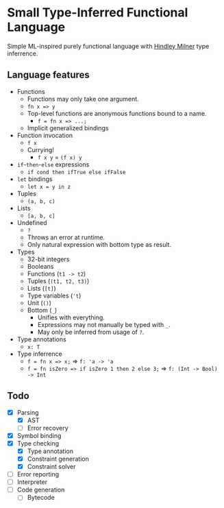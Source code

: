 # Small Type-Inferred Functional Language

Simple ML-inspired purely functional language with [Hindley Milner](https://en.wikipedia.org/wiki/Hindley%E2%80%93Milner_type_system) type inferrence.

## Language features
- Functions
  - Functions may only take one argument.
  - `fn x => y`
  - Top-level functions are anonymous functions bound to a name.
    - `f = fn x => ...;`
  - Implicit generalized bindings
- Function invocation
  - `f x`
  - Currying!
    - `f x y` = `(f x) y`
- `if`-`then`-`else` expressions
  - `if cond then ifTrue else ifFalse`
- `let` bindings
  - `let x = y in z`
- Tuples
  - `(a, b, c)`
- Lists
  - `[a, b, c]`
- Undefined
  - `?`
  - Throws an error at runtime.
  - Only natural expression with bottom type as result.
- Types
  - 32-bit integers
  - Booleans
  - Functions (`t1 -> t2`)
  - Tuples (`(t1, t2, t3)`)
  - Lists (`[t]`)
  - Type variables (`'t`)
  - Unit (`()`)
  - Bottom (`_`)
    - Unifies with everything.
    - Expressions may not manually be typed with `_`.
    - May only be inferred from usage of `?`.
- Type annotations
  - `x: T`
- Type inferrence
  - `f = fn x => x;` => `f: 'a -> 'a`
  - `f = fn isZero => if isZero 1 then 2 else 3;` => `f: (Int -> Bool) -> Int`

## Todo
- [x] Parsing
  - [x] AST
  - [ ] Error recovery
- [x] Symbol binding
- [x] Type checking
  - [x] Type annotation
  - [x] Constraint generation
  - [x] Constraint solver
- [ ] Error reporting
- [ ] Interpreter
- [ ] Code generation
  - [ ] Bytecode
